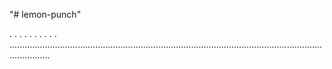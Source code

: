 "# lemon-punch"

.
.
.
.
.
.
.
.
.
.
............................................................................................................................................